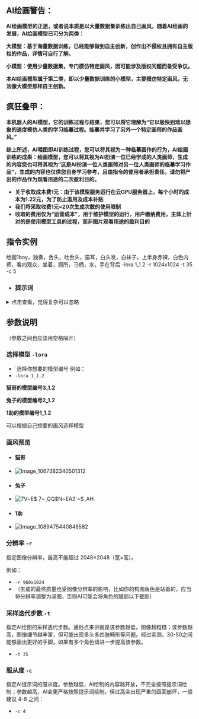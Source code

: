 ## **AI绘画警告：**
 
**AI绘画模型的正途，或者说本质是以大量数据集训练出自己画风，随着AI绘画的发展，AI绘画模型已可分为两类：**

**大模型：基于海量数据训练，已经能够做到自主创新，创作出不侵权且拥有自主版权的作品，详情可自行了解。**

**小模型：使用少量数据集，专门模仿特定画风，因可能涉及版权问题而备受争议。**

**本AI绘画模型属于第二类，即以少量数据训练的小模型，主要模仿特定画风，无法像大模型那样自主创新。**

  ## **疯狂叠甲：**
 **本机器人的AI模型，它的训练过程与结果，您可以将它理解为“它以极快到难以想象的速度模仿人类的学习临摹过程。临摹并学习了另外一个特定画师的作品画风。”**
 
 **综上所述，AI喂图即AI训练过程，您可以将其视为一种临摹画作的行为，AI绘画训练的成果：绘画模型，您可以将其视为AI扮演一位已经学成的人类画师，生成的内容您也可将其视为“这是AI扮演一位人类画师对另一位人类画师的临摹学习作品”，生成的内容也仅供您自身学习参考，且由指令的使用者承担责任，请勿将产出的作品作为观看用途的二次盈利目的。**

- **关于收取成本费1元：由于该模型服务运行在云GPU服务器上，每个小时的成本为1.22元，为了防止滥用及成本补贴**
- **我们将采取收费1元=20次生成次数的使用限制**
- **收取的费用仅为“运营成本”，用于维护模型的运行，用户缴纳费用，主体上针对的是使用模型工具的过程，而非图片观看用途的盈利目的**

## 指令实例

绘画1boy，独奏，舌头，吐舌头，猫耳，白头发，白袜子，上半身赤裸，白色内裤，看向观众，坐着，厕所，马桶，水，手在背后
-lora 1_1.2 -r 1024x1024 -t 35 -c 5

- ### 提示词
<details>
    <summary>点击查看，觉得复杂可以忽略</summary>
顾名思义，提示AI该画什么，可以前往：https://tags-dev.novelai.dev/ 学习提示词的应用。

常用提示词包括人物特征、服装特征、情境与环境等。以下是一个具体的例子：


1boy，独奏，舌头，吐舌头，猫耳，白头发，白袜子，上半身赤裸，白色内裤，看向观众，坐着，厕所，马桶，水，手在背后


#### 说明：

- **角色特征**：
  - 角色数量：1个男孩（1boy）
  - 外貌：白头发、猫耳、舌头
  - 身体：上半身赤裸

- **服装特征**：
  - 袜子：白袜子
  - 内衣：白色内裤

- **情境与环境**：
  - 动作：坐着、手在背后、吐舌头
  - 场景：厕所、马桶、水

- **视角**：看向观众
- **独奏**：强调只有一个男孩

### 提示词使用建议：

- **提示词必须使用，逗号隔开**。
- **避免使用口语化句子**，尽量使用动词、名词。
 - 错误提示词例子：2个男孩站在草地上亲吻
 -  正确提示词例子：2boy，站着，草地，亲吻
 
  - 错误提示词例子：小男孩旁边的地上放着鸡蛋
  - 正确提示词例子：1boy，地面，鸡蛋

  - 错误提示词例子：小男孩手里拿着内裤
  - 正确提示词例子：1boy，手，拿着，内裤
- **也尽量不要使用形容词**，如“温柔”、“美丽”、“可爱”、“害羞”之类的形容词，这些词意义不大，反而会影响提示词的关联度。

---
</details>

## 参数说明
（参数之间也应该用空格隔开）
### 选择模型 `-lora`
- `选择你想要的模型编号
例如：
- `-lora 1_1.2`

  
  
**猫哥的模型编号3_1.2**

**兔子的模型编号2_1.2**

**1助的模型编号1_1.2**

  
可以根据自己想要的画风选择模型
### 画风预览
- #### 猫哥
- ![Image_1067382340501312](https://github.com/user-attachments/assets/46bcab0d-5efa-40d2-aec1-207a037d954c)

- #### 兔子
- ![7V~E$ 7~_GQ$N~EA2`~S_AH](https://github.com/user-attachments/assets/8fab67d0-3ad5-424b-8690-4cf3268219cb)

- #### 1助
- ![Image_1089475440846582](https://github.com/user-attachments/assets/c35fadf2-8442-4a3e-abbf-f59f35130250)

### 分辨率 `-r`
指定图像分辨率，最高不能超过 2048×2048（宽×高）。

例如：

- `-r 960x1024`
- （生成的最终质量也受图像分辨率的影响，比如你的构图角色是站着的，应当将分辨率调整为竖图，否则AI可能会将角色的腿部以下截断）

### 采样迭代步数 `-t`
指定AI绘图的采样迭代步数。通俗点来讲就是该参数越低，图像越粗糙；该参数越高，图像细节越丰富，但可能出现多头多四肢畸形等问题。经过实测，30-50之间能够画出更好的手脚，如果有多个角色请进一步提高该参数。

- `-t 35`

### 服从度 `-c`
指定AI提示词的服从度。参数越低，AI绘制的内容越开放，不完全按照提示词绘制；参数越高，AI会更严格按照提示词绘制，但过高会出现严重的画面崩坏，一般建议 4-8 之间：

- `-c 4`

